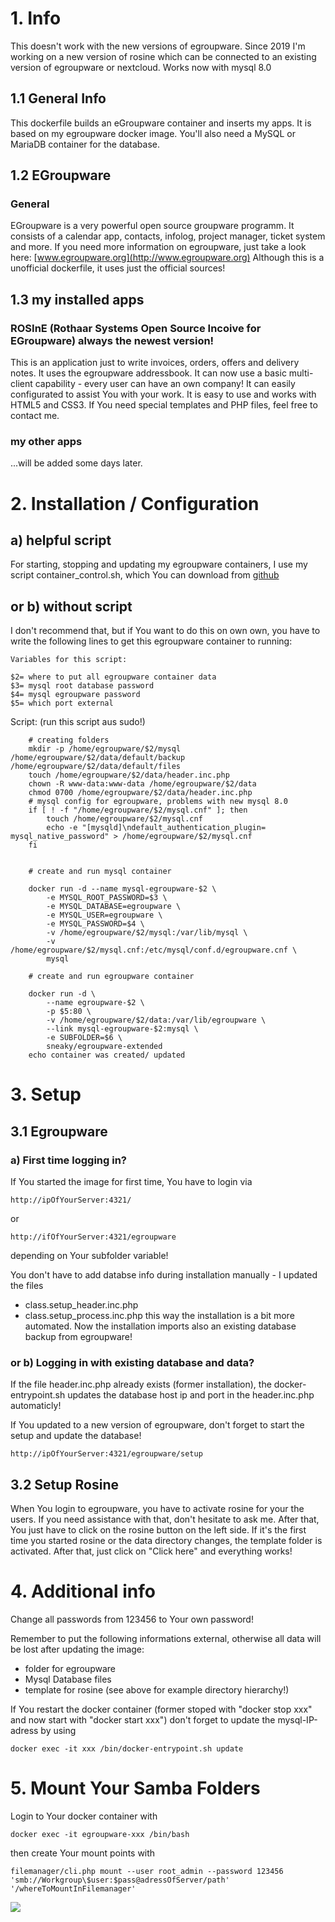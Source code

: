 # 1. Info

This doesn't work with the new versions of egroupware. Since 2019 I'm working on a new version of rosine which can be connected to an existing version of egroupware or nextcloud.
Works now with mysql 8.0

## 1.1 General Info

This dockerfile builds an eGroupware container and inserts my apps. It is based on my egroupware docker image.
You'll also need a MySQL or MariaDB container for the database.

## 1.2 EGroupware

### General

EGroupware is a very powerful open source groupware programm. It consists of a calendar app, contacts, infolog, project manager, ticket system and more.
If you need more information on egroupware, just take a look here: [www.egroupware.org](http://www.egroupware.org)
Although this is a unofficial dockerfile, it uses just the official sources!

## 1.3 my installed apps

### ROSInE (Rothaar Systems Open Source Incoive for EGroupware) always the newest version!

This is an application just to write invoices, orders, offers and delivery notes. It uses the egroupware addressbook.
It can now use a basic multi-client capability - every user can have an own company!
It can easily configurated to assist You with your work. It is easy to use and works with HTML5 and CSS3. If You need special templates and PHP files, feel free to contact me.

### my other apps

...will be added some days later.

# 2. Installation / Configuration

## a) helpful script

For starting, stopping and updating my egroupware containers, I use my script container_control.sh, which You can download from
[github](https://github.com/sneakyx/egroupwareserver_extended/blob/master/assets/container_control.sh)

## or b) without script

I don't recommend that, but if You want to do this on own own, you have to write the following lines to get this egroupware container to running:

    Variables for this script:
    
    $2= where to put all egroupware container data
    $3= mysql root database password
    $4= mysql egroupware password
    $5= which port external

Script: (run this script aus sudo!)

        # creating folders
		mkdir -p /home/egroupware/$2/mysql /home/egroupware/$2/data/default/backup /home/egroupware/$2/data/default/files
		touch /home/egroupware/$2/data/header.inc.php
        chown -R www-data:www-data /home/egroupware/$2/data
        chmod 0700 /home/egroupware/$2/data/header.inc.php
        # mysql config for egroupware, problems with new mysql 8.0
        if [ ! -f "/home/egroupware/$2/mysql.cnf" ]; then
            touch /home/egroupware/$2/mysql.cnf
            echo -e "[mysqld]\ndefault_authentication_plugin= mysql_native_password" > /home/egroupware/$2/mysql.cnf
        fi


		# create and run mysql container

		docker run -d --name mysql-egroupware-$2 \
			-e MYSQL_ROOT_PASSWORD=$3 \
			-e MYSQL_DATABASE=egroupware \
			-e MYSQL_USER=egroupware \
			-e MYSQL_PASSWORD=$4 \
			-v /home/egroupware/$2/mysql:/var/lib/mysql \
			-v /home/egroupware/$2/mysql.cnf:/etc/mysql/conf.d/egroupware.cnf \
			mysql
		
		# create and run egroupware container
		
		docker run -d \
			--name egroupware-$2 \
			-p $5:80 \
			-v /home/egroupware/$2/data:/var/lib/egroupware \
			--link mysql-egroupware-$2:mysql \
			-e SUBFOLDER=$6 \
			sneaky/egroupware-extended
		echo container was created/ updated 

# 3. Setup

## 3.1 Egroupware

### a) First time logging in?

If You started the image for first time, You have to login via

	http://ipOfYourServer:4321/

or

	http://ifOfYourServer:4321/egroupware

depending on Your subfolder variable!

You don't have to add databse info during installation manually - I updated the files

- class.setup_header.inc.php
- class.setup_process.inc.php
  this way the installation is a bit more automated.
  Now the installation imports also an existing database backup from egroupware!

### or b) Logging in with existing database and data?

If the file header.inc.php already exists (former installation), the docker-entrypoint.sh updates the database host ip and port in the header.inc.php automaticly!

If You updated to a new version of egroupware, don't forget to start the setup and update the database!

	http://ipOfYourServer:4321/egroupware/setup 

## 3.2 Setup Rosine

When You login to egroupware, you have to activate rosine for your the users. If you need assistance with that, don't hesitate to ask me.
After that, You just have to click on the rosine button on the left side. If it's the first time you started rosine or the data directory changes, the template folder is activated. After that, just click on "Click here"  and everything
works!

# 4. Additional info

Change all passwords from 123456 to Your own password!

Remember to put the following informations external, otherwise all data will be lost after updating the image:

- folder for egroupware
- Mysql Database files
- template for rosine
  (see above for example directory hierarchy!)

If You restart the docker container (former stoped with "docker stop xxx" and now start with "docker start xxx") don't forget to update the mysql-IP-adress by using

	docker exec -it xxx /bin/docker-entrypoint.sh update

# 5. Mount Your Samba Folders

Login to Your docker container with

	docker exec -it egroupware-xxx /bin/bash

then create Your mount points with

	filemanager/cli.php mount --user root_admin --password 123456 'smb://Workgroup\$user:$pass@adressOfServer/path' '/whereToMountInFilemanager'

[![](https://images.microbadger.com/badges/image/sneaky/egroupware-extended.svg)](http://microbadger.com/images/sneaky/egroupware-extended "Get your own image badge on microbadger.com")